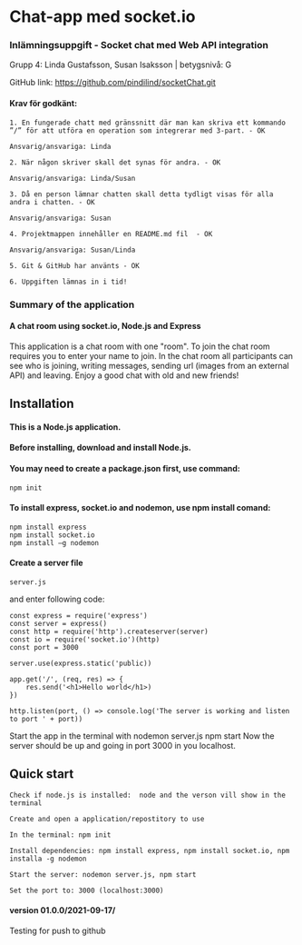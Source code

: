 # Chat-app med socket.io
### Inlämningsuppgift - Socket chat med Web API integration

Grupp 4: Linda Gustafsson, Susan Isaksson | betygsnivå: G 

GitHub link: https://github.com/pindilind/socketChat.git

#### Krav för godkänt: 

    1. En fungerade chatt med gränssnitt där man kan skriva ett kommando ”/” för att utföra en operation som integrerar med 3-part. - OK

    Ansvarig/ansvariga: Linda 

    2. När någon skriver skall det synas för andra. - OK

    Ansvarig/ansvariga: Linda/Susan

    3. Då en person lämnar chatten skall detta tydligt visas för alla andra i chatten. - OK

    Ansvarig/ansvariga: Susan 

    4. Projektmappen innehåller en README.md fil  - OK

    Ansvarig/ansvariga: Susan/Linda

    5. Git & GitHub har använts - OK 

    6. Uppgiften lämnas in i tid! 

### Summary of the application

#### A chat room using socket.io, Node.js and Express

This application is a chat room with one "room". To join the chat room requires you to enter your name to join. In the chat room all participants can see who is joining, writing messages, sending url (images from an external API) and leaving. 
Enjoy a good chat with old and new friends!

## Installation 

#### This is a Node.js application. 
#### Before installing, download and install Node.js. 
#### You may need to create a package.json first, use command:
    npm init 
#### To install express, socket.io and nodemon, use npm install comand: 
    npm install express 
    npm install socket.io
    npm install –g nodemon 

#### Create a server file
    server.js

and enter following code:

    const express = require('express')
    const server = express()
    const http = require('http').createserver(server)
    const io = require('socket.io')(http)
    const port = 3000

    server.use(express.static('public))

    app.get('/', (req, res) => {
        res.send('<h1>Hello world</h1>)
    })

    http.listen(port, () => console.log('The server is working and listen to port ' + port))

Start the app in the terminal with 
    nodemon server.js 
    npm start
Now the server should be up and going in port 3000 in you localhost.
   

## Quick start 

    Check if node.js is installed:  node and the verson vill show in the terminal 

    Create and open a application/repostitory to use 

    In the terminal: npm init

    Install dependencies: npm install express, npm install socket.io, npm installa -g nodemon

    Start the server: nodemon server.js, npm start 

    Set the port to: 3000 (localhost:3000) 

#### version 01.0.0/2021-09-17/
Testing for push to github